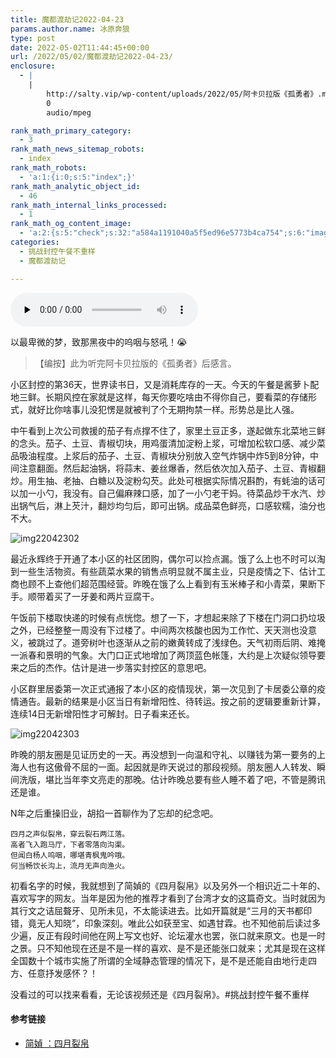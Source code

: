 ```yaml
---
title: 魔都渡劫记2022-04-23
params.author.name: 冰原奔狼
type: post
date: 2022-05-02T11:44:45+00:00
url: /2022/05/02/魔都渡劫记2022-04-23/
enclosure:
  - |
    |
        http://salty.vip/wp-content/uploads/2022/05/阿卡贝拉版《孤勇者》.mp3
        0
        audio/mpeg

rank_math_primary_category:
  - 3
rank_math_news_sitemap_robots:
  - index
rank_math_robots:
  - 'a:1:{i:0;s:5:"index";}'
rank_math_analytic_object_id:
  - 46
rank_math_internal_links_processed:
  - 1
rank_math_og_content_image:
  - 'a:2:{s:5:"check";s:32:"a584a1191040a5f5ed96e5773b4ca754";s:6:"images";a:0:{}}'
categories:
  - 挑战封控午餐不重样
  - 魔都渡劫记

---
```

<audio id="audio" controls="" preload="none"><source id="mp3" src="http://salty.vip/wp-content/uploads/2022/05/阿卡贝拉版《孤勇者》.mp3"></audio>

以最卑微的梦，致那黑夜中的呜咽与怒吼！😭

> 【编按】此为听完阿卡贝拉版的《孤勇者》后感言。

小区封控的第36天，世界读书日，又是消耗库存的一天。今天的午餐是酱萝卜配地三鲜。长期风控在家就是这样，每天你要吃啥由不得你自己，要看菜的存储形式，就好比你啥事儿没犯愣是就被判了个无期拘禁一样。形势总是比人强。

中午看到上次公司救援的茄子有点撑不住了，家里土豆正多，遂起做东北菜地三鲜的念头。茄子、土豆、青椒切块，用鸡蛋清加淀粉上浆，可增加松软口感、减少菜品吸油程度。上浆后的茄子、土豆、青椒块分别放入空气炸锅中炸5到8分钟，中间注意翻面。然后起油锅，将蒜末、姜丝爆香，然后依次加入茄子、土豆、青椒翻炒。用生抽、老抽、白糖以及淀粉勾芡。此处可根据实际情况斟酌，有蚝油的话可以加一小勺，我没有。自己偏麻辣口感，加了一小勺老干妈。待菜品炒干水汽、炒出锅气后，淋上芡汁，翻炒均匀后，即可出锅。成品菜色鲜亮，口感软糯，油分也不大。

<img decoding="async" src="https://i0.wp.com/s2.loli.net/2022/05/02/cGzlCD6NVZyFpQR.jpg?w=640&#038;ssl=1" alt="img22042302" data-recalc-dims="1" />

最近永辉终于开通了本小区的社区团购，偶尔可以捡点漏。饿了么上也不时可以淘到一些生活物资。有些蔬菜水果的销售点明显就不属主业，只是疫情之下、估计工商也顾不上查他们超范围经营。昨晚在饿了么上看到有玉米棒子和小青菜，果断下手。顺带着买了一牙姜和两片豆腐干。

午饭前下楼取快递的时候有点恍惚。想了一下，才想起来除了下楼在门洞口扔垃圾之外，已经整整一周没有下过楼了。中间两次核酸也因为工作忙、天天测也没意义，被跳过了。道旁树叶也逐渐从之前的嫩黄转成了浅绿色。天气初雨后阴、难掩一派春和景明的气象。大门口正式地增加了两顶蓝色帐篷，大约是上次疑似领导要来之后的杰作。估计是进一步落实封控区的意思吧。

小区群里居委第一次正式通报了本小区的疫情现状，第一次见到了卡居委公章的疫情通告。最新的结果是小区当日有新增阳性、待转运。按之前的逻辑要重新计算，连续14日无新增阳性才可解封。日子看来还长。

<img decoding="async" src="https://i0.wp.com/s2.loli.net/2022/05/02/TxkEo8Uu9fNrbLG.jpg?w=640&#038;ssl=1" alt="img22042303" data-recalc-dims="1" />

昨晚的朋友圈是见证历史的一天。再没想到一向温和守礼、以赚钱为第一要务的上海人也有这傲骨不屈的一面。起因就是昨天说过的那段视频。朋友圈人人转发、瞬间洗版，堪比当年李文亮走的那晚。估计昨晚总要有些人睡不着了吧，不管是腾讯还是谁。

N年之后重操旧业，胡掐一首聊作为了忘却的纪念吧。

    四月之声似裂帛，穿云裂石两江落。
    高者飞入跑马厅，下者零落向沟渠。
    但闻白杨人呜咽，哪堪青枫鬼吟哦。
    何当畅饮长沟上，流月无声向渔火。


初看名字的时候，我就想到了简媜的《四月裂帛》以及另外一个相识近二十年的、喜欢写字的网友。当年是因为他的推荐才看到了台湾才女的这篇奇文。当时就因为其行文之诘屈聱牙、见所未见，不太能读进去。比如开篇就是“三月的天书都印错，竟无人知晓”，印象深刻。唯此公如获至宝、如遇甘霖。也不知他前后读过多少遍，反正有段时间他在网上写文也好、论坛灌水也罢，张口就来原文。也是一时之景。只不知他现在还是不是一样的喜欢、是不是还能张口就来；尤其是现在这样全国数十个城市实施了所谓的全域静态管理的情况下，是不是还能自由地行走四方、任意抒发感怀？！

没看过的可以找来看看，无论该视频还是《四月裂帛》。#挑战封控午餐不重样

#### 参考链接

  * [简媜 ：四月裂帛][1]

 [1]: https://www.rain8.com/wenzhang/2817.html
